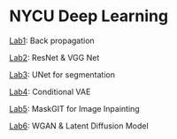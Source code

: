 # NYCU Deep Learning

[Lab1](https://github.com/KJLdefeated/NYCU_DLP_2024/tree/main/Lab1): Back propagation

[Lab2](https://github.com/KJLdefeated/NYCU_DLP_2024/tree/main/Lab2): ResNet & VGG Net

[Lab3](https://github.com/KJLdefeated/NYCU_DLP_2024/tree/main/Lab3): UNet for segmentation

[Lab4](https://github.com/KJLdefeated/NYCU_DLP_2024/tree/main/Lab4): Conditional VAE

[Lab5](https://github.com/KJLdefeated/NYCU_DLP_2024/tree/main/Lab5): MaskGIT for Image Inpainting

[Lab6](https://github.com/KJLdefeated/NYCU_DLP_2024/tree/main/Lab6): WGAN & Latent Diffusion Model
